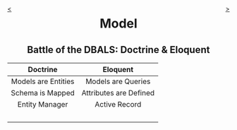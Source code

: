 <div style="float: right;">

[>](./model-5.md)

</div>
<div style="float: left;">

[<](./model-3.md)

</div>

<center>

Model
=====

Battle of the DBALS: Doctrine & Eloquent
----------------------------------------

</center>

Doctrine | Eloquent
:---:|:---:
Models are Entities | Models are Queries
Schema is Mapped | Attributes are Defined
Entity Manager | Active Record
&nbsp; |
